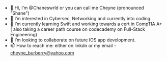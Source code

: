- 👋 Hi, I’m @Chaneswrld or you can call me Cheyne (pronounced "Shane")
- 👀 I’m interested in Cybersec, Networking and currently into coding 
- 🌱 I’m currently learning Swift and working towards a cert in CompTIA A+ ( also taking a career path course on codecademy on Full-Stack Engineering)
- 💞️ I’m looking to collaborate on future IOS app development.
- 📫 How to reach me: either on linkdn or my email - cheyne_burberry@yahoo.com

<!---
Chaneswrld/Chaneswrld is a ✨ special ✨ repository because its `README.md` (this file) appears on your GitHub profile.
You can click the Preview link to take a look at your changes.
--->
